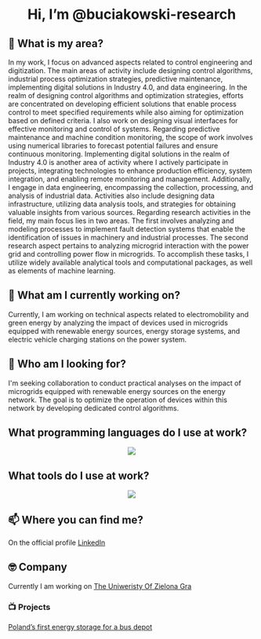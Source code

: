 <h1 align="center">Hi, I’m @buciakowski-research</h1>

## 👀 What is my area?
In my work, I focus on advanced aspects related to control engineering and digitization. The main areas of activity include designing control algorithms, industrial process optimization strategies, predictive maintenance, implementing digital solutions in Industry 4.0, and data engineering.
In the realm of designing control algorithms and optimization strategies, efforts are concentrated on developing efficient solutions that enable process control to meet specified requirements while also aiming for optimization based on defined criteria. I also work on designing visual interfaces for effective monitoring and control of systems.
Regarding predictive maintenance and machine condition monitoring, the scope of work involves using numerical libraries to forecast potential failures and ensure continuous monitoring.
Implementing digital solutions in the realm of Industry 4.0 is another area of activity where I actively participate in projects, integrating technologies to enhance production efficiency, system integration, and enabling remote monitoring and management.
Additionally, I engage in data engineering, encompassing the collection, processing, and analysis of industrial data. Activities also include designing data infrastructure, utilizing data analysis tools, and strategies for obtaining valuable insights from various sources.
Regarding research activities in the field, my main focus lies in two areas. The first involves analyzing and modeling processes to implement fault detection systems that enable the identification of issues in machinery and industrial processes. The second research aspect pertains to analyzing microgrid interaction with the power grid and controlling power flow in microgrids. To accomplish these tasks, I utilize widely available analytical tools and computational packages, as well as elements of machine learning.

## 🌱 What am I currently working on?
Currently, I am working on technical aspects related to electromobility and green energy by analyzing the impact of devices used in microgrids equipped with renewable energy sources, energy storage systems, and electric vehicle charging stations on the power system.

## 💞️ Who am I looking for?
I'm seeking collaboration to conduct practical analyses on the impact of microgrids equipped with renewable energy sources on the energy network. The goal is to optimize the operation of devices within this network by developing dedicated control algorithms.

## What programming languages do I use at work?
<p align="center">
  <a href="https://skillicons.dev">
    <img src="https://skillicons.dev/icons?i=py,c,cpp,matlab,r,octave" />
  </a>
</p>

## What tools do I use at work?
<p align="center">
  <a href="https://skillicons.dev">
    <img src="https://skillicons.dev/icons?i=visualstudio,vscode" />
  </a>
</p>


## 📫 Where you can find me?
On the official profile [LinkedIn](https://www.linkedin.com/in/mariuszbuciakowski/)

## 🤓 Company
Currently I am working on [The Uniweristy Of Zielona Gra](https://uz.zgora.pl/en/)

### 📺 Projects
[Poland’s first energy storage for a bus depot](https://ekoenergetyka.com.pl/polands-first-energy-storage-for-a-bus-depot-eko-bess-from-ekoenergetyka-polska-s-a/?utm_source=linkedin&utm_medium=link&utm_campaign=energy-storage)

<!---
buciakowski-research/buciakowski-research is a ✨ special ✨ repository because its `README.md` (this file) appears on your GitHub profile.
You can click the Preview link to take a look at your changes.
--->
